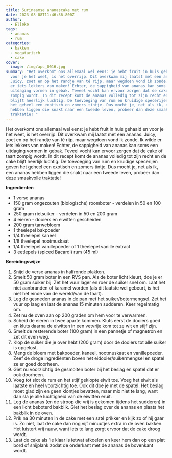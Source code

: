 ```yaml
---
title: Surinaamse ananascake met rum
date: 2023-08-08T11:46:36.800Z
author:
  - Elleke
tags:
  - ananas
  - rum
categories:
  - bakken
  - vegatarisch
  - cake
cover:
  image: /img/apc_0016.jpg
summary: "Het overkomt ons allemaal wel eens: je hebt fruit in huis gehaald en
  voor je het weet, is het overrijp. Dit overkwam mij laatst met een ananas.
  Juicy, zoet en op het randje van té rijp, maar wegdoen vond ik zonde. Ik wilde
  er iets lekkers van maken! Echter, de sappigheid van ananas kan soms een
  uitdaging vormen in gebak. Teveel vocht kan ervoor zorgen dat de cake of taart
  zompig wordt. In dit recept komt de ananas volledig tot zijn recht en de cake
  blijft heerlijk luchtig. De toevoeging van rum en kruidige specerijen geven
  het geheel een exotisch en zomers tintje. Dus mocht je, net als ik, een ananas
  hebben liggen die snakt naar een tweede leven, probeer dan deze smaakvolle
  traktatie! "
---
```

Het overkomt ons allemaal wel eens: je hebt fruit in huis gehaald en voor je het weet, is het overrijp. Dit overkwam mij laatst met een ananas. Juicy, zoet en op het randje van té rijp, maar wegdoen vond ik zonde. Ik wilde er iets lekkers van maken! Echter, de sappigheid van ananas kan soms een uitdaging vormen in gebak. Teveel vocht kan ervoor zorgen dat de cake of taart zompig wordt. In dit recept komt de ananas volledig tot zijn recht en de cake blijft heerlijk luchtig. De toevoeging van rum en kruidige specerijen geven het geheel een exotisch en zomers tintje. Dus mocht je, net als ik, een ananas hebben liggen die snakt naar een tweede leven, probeer dan deze smaakvolle traktatie! 


**Ingredienten**

* 1 verse ananas
* 150 gram ongezouten (biologische) roomboter - verdelen in 50 en 100 gram
* 250 gram rietsuiker - verdelen in 50 en 200 gram
* 4 eieren - dooiers en eiwitten gescheiden
* 200 gram tarwebloem
* 1 theelepel bakpoeder
* 1/4 theelepel kaneel
* 1/8 theelepel nootmuskaat
* 1/4 theelepel vanillepoeder of 1 theelepel vanille extract
* 3 eetlepels (spiced Bacardi) rum (45 ml)

**Bereidingswijze**

1. Snijd de verse ananas in halfronde plakken. 
2. Smelt 50 gram boter in een RVS pan. Als de boter licht kleurt, doe je er 50 gram suiker bij. Zet het vuur lager en roer de suiker snel om. Laat het niet aanbranden of karamel worden (als dit laatste wel gebeurt, is het niet het einde van de wereld/van de taart). 
3. Leg de gesneden ananas in de pan met het suiker/botermengsel. Zet het vuur op laag en laat de ananas 15 minuten sudderen. Keer regelmatig om.
4. Zet nu de oven aan op 200 graden om hem voor te verwarmen.
5. Scheid de eieren in twee aparte kommen. Kluts eerst de dooiers goed en kluts daarna de eiwitten in een vetvrije kom tot ze wit en stijf zijn. 
6. Smelt de resterende boter (100 gram) in een pannetje of magnetron en zet dit even weg.
7. Klop de suiker die je over hebt (200 gram) door de dooiers tot alle suiker is opgelost.
8. Meng de bloem met bakpoeder, kaneel, nootmuskaat en vanillepoeder. Zeef de droge ingrediënten boven het eidooier/suikermengsel en spatel ze er goed doorheen.
9. Giet nu voorzichtig de gesmolten boter bij het beslag en spatel dat er ook doorheen.
10. Voeg tot slot de rum en het stijf geklopte eiwit toe. Voeg het eiwit als laatste en heel voorzichtig toe. Ook dit doe je met de spatel. Het beslag moet glad zijn en geen klontjes bevatten, maar mix niet te lang, want dan sla je alle luchtigheid van de eiwitten eruit.
11. Leg de ananas (en de stroop die vrij is gekomen tijdens het sudderen) in een licht beboterd bakblik.  Giet het beslag over de ananas en plaats het bakblik in de oven.
12. Prik na 30 minuten in de cake met een saté prikker en kijk zo of hij gaar is. Zo niet, laat de cake dan nog vijf minuutjes extra in de oven bakken. Het luistert vrij nauw, want iets te lang zorgt ervoor dat de cake droog wordt.
13. Laat de cake als 'ie klaar is ietwat afkoelen en keer hem dan op een plat bord of snijplank zodat de onderkant met de ananas de bovenkant wordt.